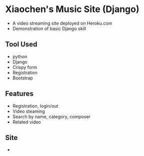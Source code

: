 # Xiaochen's Music Site (Django)  

   - A video streaming site deployed on Heroku.com
   - Demonstration of basic Django skill
   
## Tool Used
- python
- Django
- Crispy form
- Registration
- Bootstrap


## Features

- Registration, login/out
- Video steaming
- Search by name, category, composer
- Related video

## Site

- 

